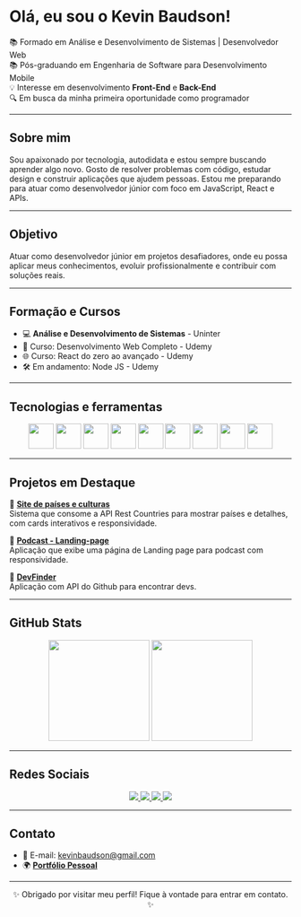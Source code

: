 <h1>Olá, eu sou o Kevin Baudson!</h1>

<p>
  📚 Formado em Análise e Desenvolvimento de Sistemas | Desenvolvedor Web <br>
  📚 Pós-graduando em Engenharia de Software para Desenvolvimento Mobile<br>
  💡 Interesse em desenvolvimento <strong>Front-End</strong> e <strong>Back-End</strong> <br>
  🔍 Em busca da minha primeira oportunidade como programador
</p>

---

## Sobre mim

Sou apaixonado por tecnologia, autodidata e estou sempre buscando aprender algo novo. Gosto de resolver problemas com código, estudar design e construir aplicações que ajudem pessoas. Estou me preparando para atuar como desenvolvedor júnior com foco em JavaScript, React e APIs.

---

## Objetivo

Atuar como desenvolvedor júnior em projetos desafiadores, onde eu possa aplicar meus conhecimentos, evoluir profissionalmente e contribuir com soluções reais.

---

## Formação e Cursos

- 💻 **Análise e Desenvolvimento de Sistemas** - Uninter 
- 📘 Curso: Desenvolvimento Web Completo - Udemy
- 🌐 Curso: React do zero ao avançado - Udemy
- 🛠️ Em andamento: Node JS - Udemy

---

## Tecnologias e ferramentas

<div align="center">
  <img src="https://cdn.jsdelivr.net/gh/devicons/devicon/icons/html5/html5-original-wordmark.svg" width="45px" />
  <img src="https://cdn.jsdelivr.net/gh/devicons/devicon/icons/css3/css3-original-wordmark.svg" width="45px" />
  <img src="https://cdn.jsdelivr.net/gh/devicons/devicon/icons/javascript/javascript-original.svg" width="45px" />
  <img src="https://cdn.jsdelivr.net/gh/devicons/devicon/icons/react/react-original-wordmark.svg" width="45px" />
  <img src="https://cdn.jsdelivr.net/gh/devicons/devicon/icons/bootstrap/bootstrap-original-wordmark.svg" width="45px" />
  <img src="https://cdn.jsdelivr.net/gh/devicons/devicon/icons/php/php-original.svg" width="45px" />
  <img src="https://cdn.jsdelivr.net/gh/devicons/devicon/icons/mysql/mysql-original-wordmark.svg" width="45px" />
  <img src="https://cdn.jsdelivr.net/gh/devicons/devicon/icons/git/git-original.svg" width="45px" />
  <img src="https://cdn.jsdelivr.net/gh/devicons/devicon/icons/github/github-original.svg" width="45px" />
</div>

---

## Projetos em Destaque

🔹 [**Site de países e culturas**](https://kevinbaudson.github.io/search-countries/)  
Sistema que consome a API Rest Countries para mostrar países e detalhes, com cards interativos e responsividade.

🔹 [**Podcast - Landing-page**](https://kevinbaudson.github.io/podcast/)  
Aplicação que exibe uma página de Landing page para podcast com responsividade.

🔹 [**DevFinder**](https://kevinbaudson.github.io/devfinder/)  
Aplicação com API do Github para encontrar devs.

---

## GitHub Stats

<div align="center">
  <img height="180em" src="https://github-readme-stats.vercel.app/api?username=KevinBaudson&show_icons=true&theme=radical&count_private=true" />
  <img height="180em" src="https://github-readme-stats.vercel.app/api/top-langs/?username=KevinBaudson&layout=compact&theme=radical" />
</div>

---

## Redes Sociais

<div align="center">
  <a href="https://www.instagram.com/kevinbaudson/" target="_blank">
    <img src="https://img.shields.io/badge/Instagram-E4405F?style=for-the-badge&logo=instagram&logoColor=white" />
  </a>
  <a href="https://www.facebook.com/Kevinbaudson2/?locale=pt_BR" target="_blank">
    <img src="https://img.shields.io/badge/Facebook-1877F2?style=for-the-badge&logo=facebook&logoColor=white" />
  </a>
  <a href="https://www.linkedin.com/in/kevin-baudson-8aba0a256/" target="_blank">
    <img src="https://img.shields.io/badge/LinkedIn-0077B5?style=for-the-badge&logo=linkedin&logoColor=white" />
  </a>
  <a href="https://api.whatsapp.com/send/?phone=5528999453325&text&type=phone_number&app_absent=0" target="_blank">
    <img src="https://img.shields.io/badge/WhatsApp-25D366?style=for-the-badge&logo=whatsapp&logoColor=white" />
  </a>
</div>

---

## Contato

- 📧 E-mail: kevinbaudson@gmail.com
- 🌍 [**Portfólio Pessoal**](https://github.com/KevinBaudson/Landing-Page/) 

---

<p align="center">
  ✨ Obrigado por visitar meu perfil! Fique à vontade para entrar em contato. ✨
</p>
